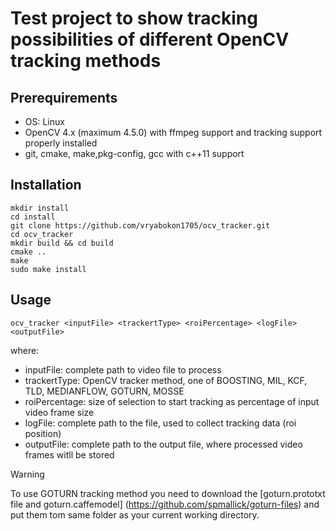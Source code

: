 # Test project to show tracking possibilities of different OpenCV tracking methods
## Prerequirements
- OS: Linux
- OpenCV 4.x (maximum 4.5.0) with ffmpeg support and tracking support properly installed
- git, cmake, make,pkg-config, gcc with c++11 support

## Installation
```
mkdir install
cd install
git clone https://github.com/vryabokon1705/ocv_tracker.git
cd ocv_tracker
mkdir build && cd build
cmake ..
make
sudo make install
```

## Usage
```
ocv_tracker <inputFile> <trackertType> <roiPercentage> <logFile> <outputFile>
```
where: 
 - inputFile: complete path to video file to process
 - trackertType: OpenCV tracker method, one of BOOSTING, MIL, KCF, TLD, MEDIANFLOW, GOTURN, MOSSE
 - roiPercentage: size of selection to start tracking as percentage of input video frame size
 - logFile: complete path to the file, used to collect tracking data (roi position)
 - outputFile: complete path to the output file, where processed video frames witll be stored

> [!WARNING]
> To use GOTURN tracking method you need to download the [goturn.prototxt file and goturn.caffemodel] (https://github.com/spmallick/goturn-files) 
and put them tom same folder as your current working directory.
